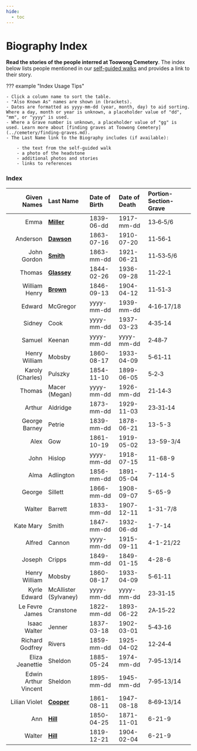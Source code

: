 ```yaml
---
hide:
  - toc
---
```


# Biography Index

**Read the stories of the people interred at Toowong Cemetery**. The index below lists people mentioned in our [self-guided walks](../walks/index.md) and provides a link to their story. 

<!--

??? Warning "To Do" 

    - Add Biography index entries
    - Add Biography pages 
    - Add Biography page links

-->

??? example "Index Usage Tips" 

    - Click a column name to sort the table.
    - "Also Known As" names are shown in (brackets).
    - Dates are formatted as yyyy-mm-dd (year, month, day) to aid sorting. Where a day, month or year is unknown, a placeholder value of "dd", "mm", or "yyyy" is used.
    - Where a Grave number is unknown, a placeholder value of "gg" is used. Learn more about [finding graves at Toowong Cemetery](../cemetery/finding-graves.md).
    - The Last Name link to the Biography includes (if available):

        - the text from the self-guided walk 
        - a photo of the headstone
        - additional photos and stories
        - links to references 

### Index

| Given Names      | Last Name                         | Date of Birth| Date of Death | Portion-Section-Grave | 
| ----------:      | :--------                         | :--------- | :--------- | :--------- | 
| Emma             | **[Miller](emma-miller.md)**        | 1839-06-dd | 1917-mm-dd | 13‑6‑5/6   | 
| Anderson         | **[Dawson](anderson-dawson.md)**    | 1863-07-16 | 1910-07-20 | 11‑56‑1    | 
| John Gordon      | **[Smith](john-gordon-smith.md)**   | 1863-mm-dd | 1921-06-21 | 11‑53‑5/6  | 
| Thomas           | **[Glassey](thomas-glassey.md)**    | 1844-02-26 | 1936-09-28 | 11‑22‑1    | 
| William Henry    | **[Brown](william-henry-browne.md)**| 1846-09-13 | 1904-04-12 | 11‑51‑3    | 
| Edward           | McGregor                          | yyyy-mm-dd | 1939-mm-dd | 4‑16‑17/18 | 
| Sidney           | Cook                              | yyyy-mm-dd | 1937-03-23 | 4‑35‑14    | 
| Samuel           | Keenan                            | yyyy-mm-dd | yyyy-mm-dd | 2‑48‑7     | 
| Henry William    | Mobsby                            | 1860-08-17 | 1933-04-09 | 5‑61‑11    | 
| Karoly (Charles) | Pulszky                           | 1854-11-10 | 1899-06-05 | 5‑2‑3      | 
| Thomas           | Macer (Megan)                     | yyyy-mm-dd | 1926-mm-dd | 21‑14‑3    | 
| Arthur           | Aldridge                          | 1873-mm-dd | 1929-11-03 | 23‑31‑14   | 
| George Barney    | Petrie                            | 1839-mm-dd | 1878-06-21 | 13-5-3     | 
| Alex             | Gow                               | 1861-10-19 | 1919-05-02 | 13-59-3/4  | 
| John             | Hislop                            | yyyy-mm-dd | 1918-07-15 | 11-68-9    | 
| Alma             | Adlington                         | 1856-mm-dd | 1891-05-04 | 7-114-5    | 
| George           | Sillett                           | 1866-mm-dd | 1908-09-07 | 5-65-9     | 
| Walter           | Barrett                           | 1833-mm-dd | 1907-12-11 | 1-31-7/8   | 
| Kate Mary        | Smith                             | 1847-mm-dd | 1932-06-dd | 1-7-14     | 
| Alfred           | Cannon                            | yyyy-mm-dd | 1915-09-11 | 4-1-21/22  | 
| Joseph           | Cripps                            | 1849-mm-dd | 1849-01-15 | 4-28-6     | 
| Henry William    | Mobsby                            | 1860-08-17 | 1933-04-09 | 5‑61‑11    | 
| Kyrle Edward     | McAllister (Sylvaney)             | yyyy-mm-dd | yyyy-mm-dd | 23‑31‑15 |                      
| Le Fevre James   | Cranstone                         | 1822-mm-dd | 1893-06-22 | 2A‑15‑22   | 
| Isaac Walter     | Jenner                            | 1837-03-18 | 1902-03-01 | 5‑43‑16    | 
| Richard Godfrey  | Rivers                            | 1859-mm-dd | 1925-04-02 | 12‑24‑4    | 
| Eliza Jeanettie  | Sheldon                           | 1885-05-24 | 1974-mm-dd | 7‑95‑13/14 | 
| Edwin Arthur Vincent | Sheldon                       | 1895-mm-dd | 1945-mm-dd | 7‑95‑13/14 | 
| Lilian Violet    | **[Cooper](lilian-cooper.md)**      | 1861-08-11 | 1947-08-18 | 8‑69‑13/14 | 
| Ann              | **[Hill](ann-hill.md)**             | 1850-04-25 | 1871-11-01 | 6-21-9     | 
| Walter           | **[Hill](walter-hill.md)**          | 1819-12-21 | 1904-02-04 | 6-21-9     | 
  

<!--
|                  |              | yyyy-mm-dd | yyyy-mm-dd | pp-ss-gg   | [Bio]()                    |
-->
